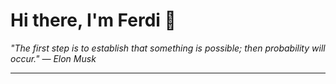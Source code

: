<h1>Hi there, I'm Ferdi 👋</h1>

<p><em>
  "The first step is to establish that something is possible; then probability will occur." — Elon Musk
</em></p>

---
